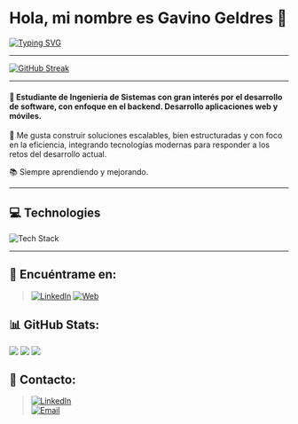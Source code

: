 # Hola, mi nombre es Gavino Geldres 👋

[![Typing SVG](https://readme-typing-svg.demolab.com?font=Fira+Code&pause=1000&color=207194&width=435&lines=Web+and+mobile+developer+%F0%9F%9A%80)](https://git.io/typing-svg)

---

[![GitHub Streak](https://github-readme-streak-stats.herokuapp.com/?user=ggeldresp18&theme=tokyonight_duo&hide_border=true&date_format=M%20j&ring=F97316&fire=F97316&curr_streak_num=FFFFFF&curr_streak_text=F97316)](https://git.io/streak-stats)

---

#### 🚀 Estudiante de Ingeniería de Sistemas con gran interés por el desarrollo de software, con enfoque en el backend. Desarrollo aplicaciones web y móviles.

🔧 Me gusta construir soluciones escalables, bien estructuradas y con foco en la eficiencia, integrando tecnologías modernas para responder a los retos del desarrollo actual.

📚 Siempre aprendiendo y mejorando.

---

## 💻 Technologies


![Tech Stack](https://skillicons.dev/icons?i=nestjs,expressjs,fastapi,flask,django,react,angular,postgres,git,github,flutter,react,kotlin,swift)

---


## 🔎 Encuéntrame en:
>[![LinkedIn](https://img.shields.io/badge/LinkedIn-Gavino_Geldres_Pinto-0077B5?style=for-the-badge&logo=linkedin&logoColor=white&labelColor=101010)](https://linkedin.com/in/gavino-gabriel-geldres-pinto)
[![Web](https://img.shields.io/badge/Web-Web.com-3F801D?style=for-the-badge&logo=dev.to&logoColor=white&labelColor=101010)](https://gavino-geldres.vercel.app/)

## 📊 GitHub Stats:
<div name ="stats">
  <img src ="http://github-profile-summary-cards.vercel.app/api/cards/profile-details?username=ggeldresp18&theme=radical"/>
  <img src ="http://github-profile-summary-cards.vercel.app/api/cards/stats?username=ggeldresp18&theme=radical"/>
  <img src ="http://github-profile-summary-cards.vercel.app/api/cards/repos-per-language?username=ggeldresp18&theme=radical"/>
</div>

## 📝 Contacto:
>[![LinkedIn](https://img.shields.io/badge/Gavino_Geldres_Pinto-LinkedIn-0A66C2?style=for-the-badge&logo=linkedin&logoColor=white&labelColor=101010)](https://linkedin.com/in/gavino-gabriel-geldres-pinto)
><br>
>[![Email](https://img.shields.io/badge/gavinogeldresp@gmail.com-Email-D14836?style=for-the-badge&logo=gmail&logoColor=white&labelColor=101010)](mailto:gavinogeldresp@gmail.com)

